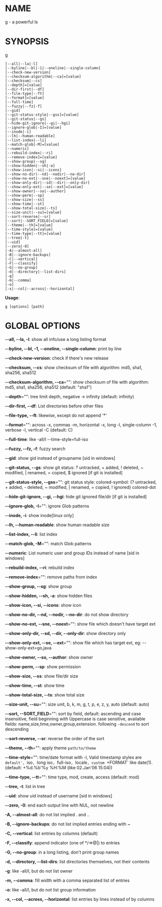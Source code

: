 # NAME

g - a powerful ls

# SYNOPSIS

g

```
[--all|--la|-l]
[--byline|--bl|-1|--oneline|--single-column]
[--check-new-version]
[--checksum-algorithm|--ca]=[value]
[--checksum|--cs]
[--depth]=[value]
[--dir-first|--df]
[--file-type|--ft]
[--format]=[value]
[--full-time]
[--fuzzy|--fz|-f]
[--gid]
[--git-status-style|--gss]=[value]
[--git-status|--gs]
[--hide-git-ignore|--gi|--hgi]
[--ignore-glob|-I]=[value]
[--inode|-i]
[--lh|--human-readable]
[--list-index|--li]
[--match-glob|-M]=[value]
[--numeric]
[--rebuild-index|--ri]
[--remove-index]=[value]
[--show-group|--sg]
[--show-hidden|--sh|-a]
[--show-icon|--si|--icons]
[--show-no-dir|--nd|--nodir|--no-dir]
[--show-no-ext|--sne|--noext]=[value]
[--show-only-dir|--sd|--dir|--only-dir]
[--show-only-ext|--se|--ext]=[value]
[--show-owner|--so|--author]
[--show-perm|--sp]
[--show-size|--ss]
[--show-time|--st]
[--show-total-size|--ts]
[--size-unit|--su]=[value]
[--sort-reverse|--sr]
[--sort|--SORT_FIELD]=[value]
[--theme|--th]=[value]
[--time-style]=[value]
[--time-type|--tt]=[value]
[--tree|-t]
[--uid]
[--zero|-0]
[-A|--almost-all]
[-B|--ignore-backups]
[-C|--vertical]
[-F|--classify]
[-G|--no-group]
[-d|--directory|--list-dirs]
[-g]
[-m|--comma]
[-o]
[-x|--col|--across|--horizontal]
```

**Usage**:

```
g [options] [path]
```

# GLOBAL OPTIONS

**--all, --la, -l**: show all info/use a long listing format

**--byline, --bl, -1, --oneline, --single-column**: print by line

**--check-new-version**: check if there's new release

**--checksum, --cs**: show checksum of file with algorithm: md5, sha1, sha256, sha512

**--checksum-algorithm, --ca**="": show checksum of file with algorithm: md5, sha1, sha256, sha512 (default: "sha1")

**--depth**="": tree limit depth, negative -> infinity (default: infinity)

**--dir-first, --df**: List directories before other files

**--file-type, --ft**: likewise, except do not append '*'

**--format**="": across  -x,  commas  -m, horizontal -x, long -l, single-column -1, verbose -l, vertical -C (default: C)

**--full-time**: like -all/l --time-style=full-iso

**--fuzzy, --fz, -f**: fuzzy search

**--gid**: show gid instead of groupname [sid in windows]

**--git-status, --gs**: show git status: ? untracked, + added, ! deleted, ~ modified, | renamed, = copied, $ ignored [if git is installed]

**--git-status-style, --gss**="": git status style: colored-symbol: {? untracked, + added, - deleted, ~ modified, | renamed, = copied, ! ignored} colored-dot

**--hide-git-ignore, --gi, --hgi**: hide git ignored file/dir [if git is installed]

**--ignore-glob, -I**="": ignore Glob patterns

**--inode, -i**: show inode[linux only]

**--lh, --human-readable**: show human readable size

**--list-index, --li**: list index

**--match-glob, -M**="": match Glob patterns

**--numeric**:  List numeric user and group IDs instead of name [sid in windows]

**--rebuild-index, --ri**: rebuild index

**--remove-index**="": remove paths from index

**--show-group, --sg**: show group

**--show-hidden, --sh, -a**: show hidden files

**--show-icon, --si, --icons**: show icon

**--show-no-dir, --nd, --nodir, --no-dir**: do not show directory

**--show-no-ext, --sne, --noext**="": show file which doesn't have target ext

**--show-only-dir, --sd, --dir, --only-dir**: show directory only

**--show-only-ext, --se, --ext**="": show file which has target ext, eg: --show-only-ext=go,java

**--show-owner, --so, --author**: show owner

**--show-perm, --sp**: show permission

**--show-size, --ss**: show file/dir size

**--show-time, --st**: show time

**--show-total-size, --ts**: show total size

**--size-unit, --su**="": size unit, b, k, m, g, t, p, e, z, y, auto (default: auto)

**--sort, --SORT_FIELD**="": sort by field, default: ascending and case insensitive, field beginning with Uppercase is case sensitive, available fields: name,size,time,owner,group,extension. following `-descend` to sort descending

**--sort-reverse, --sr**: reverse the order of the sort

**--theme, --th**="": apply theme `path/to/theme`

**--time-style**="": time/date format with -l, Valid timestamp styles are `default', `iso`, `long iso`, `full-iso`, `locale`, custom `+FORMAT` like date(1). (default: +%d.%b'%y %H:%M (like 02.Jan'06 15:04))

**--time-type, --tt**="": time type, mod, create, access (default: mod)

**--tree, -t**: list in tree

**--uid**: show uid instead of username [sid in windows]

**--zero, -0**: end each output line with NUL, not newline

**-A, --almost-all**: do not list implied . and ..

**-B, --ignore-backups**: do not list implied entries ending with ~

**-C, --vertical**: list entries by columns (default)

**-F, --classify**: append indicator (one of */=>@|) to entries

**-G, --no-group**: in a long listing, don't print group names

**-d, --directory, --list-dirs**: list directories themselves, not their contents

**-g**: like -all/l, but do not list owner

**-m, --comma**: fill width with a comma separated list of entries

**-o**: like -all/l, but do not list group information

**-x, --col, --across, --horizontal**: list entries by lines instead of by columns


